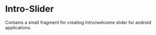 # Intro-Slider
Contains a small fragment for  creating Intro/welcome slider for android applications. 
